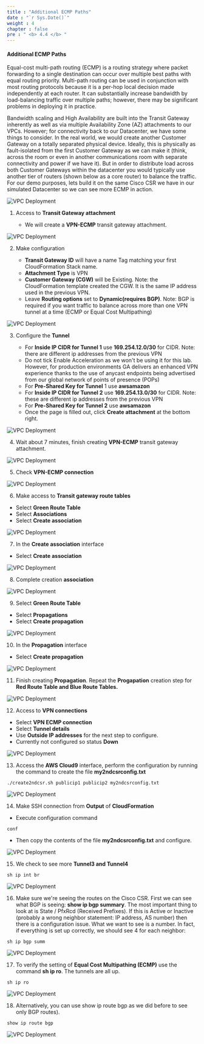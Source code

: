 ```yaml
---
title : "Additional ECMP Paths"
date : "`r Sys.Date()`"
weight : 4
chapter : false
pre : " <b> 4.4 </b> "
---
```


#### Additional ECMP Paths

Equal-cost multi-path routing (ECMP) is a routing strategy where packet forwarding to a single destination can occur over multiple best paths with equal routing priority. Multi-path routing can be used in conjunction with most routing protocols because it is a per-hop local decision made independently at each router. It can substantially increase bandwidth by load-balancing traffic over multiple paths; however, there may be significant problems in deploying it in practice.

Bandwidth scaling and High Availability are built into the Transit Gateway inherently as well as via multiple Availability Zone (AZ) attachments to our VPCs. However; for connectivity back to our Datacenter, we have some things to consider. In the real world, we would create another Customer Gateway on a totally separated physical device. Ideally, this is physically as fault-isolated from the first Customer Gateway as we can make it (think, across the room or even in another communications room with separate connectivity and power if we have it). But in order to distribute load across both Customer Gateways within the datacenter you would typically use another tier of routers (shown below as a core router) to balance the traffic. For our demo purposes, lets build it on the same Cisco CSR we have in our simulated Datacenter so we can see more ECMP in action.

![VPC Deployment](/images/vpn-ecmp.png?featherlight=false&width=70pc)

1. Access to **Transit Gateway attachment**

   - We will create a **VPN-ECMP** transit gateway attachment.

![VPC Deployment](/images/Lab-1/10-ECMP/0001.png?featherlight=false&width=90pc)

2. Make configuration

   - **Transit Gateway ID** will have a name Tag matching your first CloudFormation Stack name.
   - **Attachment Type** is VPN
   - **Customer Gateway (CGW)** will be Existing. Note: the CloudFormation template created the CGW. It is the same IP address used in the previous VPN.
   - Leave **Routing options** set to **Dynamic(requires BGP)**. Note: BGP is required if you want traffic to balance across more than one VPN tunnel at a time (ECMP or Equal Cost Multipathing)
  
![VPC Deployment](/images/Lab-1/10-ECMP/0002.png?featherlight=false&width=90pc)

3. Configure the **Tunnel**

   - For **Inside IP CIDR for Tunnel 1** use **169.254.12.0/30** for CIDR. Note: there are different ip addresses from the previous VPN
   - Do not tick Enable Acceleration as we won't be using it for this lab. However, for production environments GA delivers an enhanced VPN experience thanks to the use of anycast endpoints being advertised from our global network of points of presence (POPs)
   - For **Pre-Shared Key for Tunnel** 1 use **awsamazon**
   - For **Inside IP CIDR for Tunnel 2** use **169.254.13.0/30** for CIDR. Note: these are different ip addresses from the previous VPN
   - For **Pre-Shared Key for Tunnel 2** use **awsamazon**
   - Once the page is filled out, click **Create attachment** at the bottom right.


![VPC Deployment](/images/Lab-1/10-ECMP/0003.png?featherlight=false&width=90pc)

4. Wait about 7 minutes, finish creating **VPN-ECMP** transit gateway attachment.

![VPC Deployment](/images/Lab-1/10-ECMP/0004.png?featherlight=false&width=90pc)

5. Check **VPN-ECMP connection**

![VPC Deployment](/images/Lab-1/10-ECMP/0005.png?featherlight=false&width=90pc)

6. Make access to **Transit gateway route tables**

- Select **Green Route Table**
- Select **Associations**
- Select **Create association**

![VPC Deployment](/images/Lab-1/10-ECMP/0006.png?featherlight=false&width=90pc)

7. In the **Create association** interface

- Select **Create association**

![VPC Deployment](/images/Lab-1/10-ECMP/0007.png?featherlight=false&width=90pc)

8. Complete creation **association**

![VPC Deployment](/images/Lab-1/10-ECMP/0008.png?featherlight=false&width=90pc)

9. Select **Green Route Table**

- Select **Propagations**
- Select **Create propagation**

![VPC Deployment](/images/Lab-1/10-ECMP/0009.png?featherlight=false&width=90pc)

10. In the **Propagation** interface

- Select **Create propagation**

![VPC Deployment](/images/Lab-1/10-ECMP/00010.png?featherlight=false&width=90pc)

11. Finish creating **Propagation**. Repeat the **Progapation** creation step for **Red Route Table and Blue Route Tables.**

![VPC Deployment](/images/Lab-1/10-ECMP/00011.png?featherlight=false&width=90pc)

12. Access to **VPN connections**

- Select **VPN ECMP connection**
- Select **Tunnel details**
- Use **Outside IP addresses** for the next step to configure.
- Currently not configured so status **Down**

![VPC Deployment](/images/Lab-1/10-ECMP/00012.png?featherlight=false&width=90pc)

13. Access the **AWS Cloud9** interface, perform the configuration by running the command to create the file **my2ndcsrconfig.txt**

```
./create2ndcsr.sh publicip1 publicip2 my2ndcsrconfig.txt
```

![VPC Deployment](/images/Lab-1/10-ECMP/00013.png?featherlight=false&width=90pc)

14. Make SSH connection from **Output** of **CloudFormation**

- Execute configuration command

```
conf
```

- Then copy the contents of the file **my2ndcsrconfig.txt** and configure.

![VPC Deployment](/images/Lab-1/10-ECMP/00014.png?featherlight=false&width=90pc)

15. We check to see more **Tunnel3 and Tunnel4**

```
sh ip int br
```

![VPC Deployment](/images/Lab-1/10-ECMP/00015.png?featherlight=false&width=90pc)

16. Make sure we're seeing the routes on the Cisco CSR. First we can see what BGP is seeing: **show ip bgp summary**. The most important thing to look at is State / PfxRcd (Received Prefixes). If this is Active or Inactive (probably a wrong neighbor statement: IP address, AS number) then there is a configuration issue. What we want to see is a number. In fact, if everything is set up correctly, we should see 4 for each neighbor:

```
sh ip bgp summ
```

![VPC Deployment](/images/Lab-1/10-ECMP/00016.png?featherlight=false&width=90pc)

17. To verify the setting of **Equal Cost Multipathing (ECMP)** use the command **sh ip ro**. The tunnels are all up.

```
sh ip ro
```

![VPC Deployment](/images/Lab-1/10-ECMP/00017.png?featherlight=false&width=90pc)

18. Alternatively, you can use show ip route bgp as we did before to see only BGP routes).

```
show ip route bgp
```

![VPC Deployment](/images/Lab-1/10-ECMP/00018.png?featherlight=false&width=90pc)